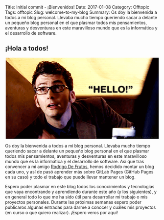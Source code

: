 Title: Initial commit - ¡Bienvenidos!
Date: 2017-01-08
Category: Offtopic
Tags: offtopic
Slug: welcome-to-my-blog
Summary: Os doy la bienvenida a todos a mi blog personal. Llevaba mucho tiempo queriendo sacar a delante un pequeño blog personal en el que plasmar todos mis pensamientos, aventuras y desventuras en este maravilloso mundo que es la informática y el desarrollo de software.

## ¡Hola a todos!

<img style="display: block; margin-left: auto; margin-right: auto" src="images/doctor-who-hello.gif">

Os doy la bienvenida a todos a mi blog personal. Llevaba mucho tiempo queriendo sacar a delante un pequeño blog personal en el que plasmar todos mis pensamientos, aventuras y desventuras en este maravilloso mundo que es la informática y el desarrollo de software. Así que tras convencer a mi amigo [Rodrigo De Frutos](https://darkrodry.github.io/), hemos decidido montar un blog cada uno, y así de pasó aprender más sobre GitLab Pages (GitHub Pages en su caso) y todo el trabajo que puede llevar mantener un blog.

Espero poder plasmar en este blog todos los conocimientos y tecnologías que vaya encontrando y aprendiendo durante este año (y los siguientes), y en general todo lo que me ha sido útil para desarrollar mi trabajo o mis proyectos personales. Durante las próximas semanas espero poder publicaros algunas entradas para darme a conocer y cuáles mis proyectos (en curso o que quiero realizar). ¡Espero veros por aquí!
